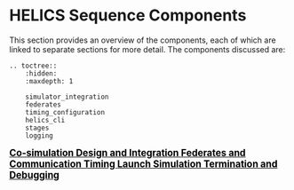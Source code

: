 # HELICS Sequence Components

This section provides an overview of the components, each of which are linked to separate sections for more detail. The components discussed are:

```{eval-rst}
.. toctree::
    :hidden:
    :maxdepth: 1

    simulator_integration
    federates
    timing_configuration
    helics_cli
    stages
    logging

```

<!-- This md page has section headers using html tags so that the toctree in the toc pane (left) will direct the user to separate md pages. -->

<a name="co-simulation-design-and-integration">
<strong>
<span style="font-size:larger;color:black;text-decoration:underline;">
Co-simulation Design and Integration
</span>
</strong>
</a>

<a name="federates-and-communication">
<strong>
<span style="font-size:larger;color:black;text-decoration:underline;">
Federates and Communication
</span>
</strong>
</a>

<a name="timing">
<strong>
<span style="font-size:larger;color:black;text-decoration:underline;">
Timing
</span>
</strong>
</a>

<a name="launch">
<strong>
<span style="font-size:larger;color:black;text-decoration:underline;">
Launch
</span>
</strong>
</a>

<a name="simulation">
<strong>
<span style="font-size:larger;color:black;text-decoration:underline;">
Simulation
</span>
</strong>
</a>

<a name="termination-and-debugging">
<strong>
<span style="font-size:larger;color:black;text-decoration:underline;">
Termination and Debugging
</span>
</strong>
</a>
